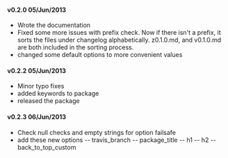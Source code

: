 #### v0.2.0 05/Jun/2013
- Wrote the documentation
- Fixed some more issues with prefix check. Now if there isn't a prefix, it sorts the files under changelog alphabetically. z0.1.0.md, and v0.1.0.md are both included in the sorting process.
- changed some default options to more convenient values

#### v0.2.2 05/Jun/2013
- Minor typo fixes
- added keywords to package
- released the package

#### v0.2.3 06/Jun/2013
- Check null checks and empty strings for option failsafe
- add these new options
-- travis_branch
-- package_title
-- h1
-- h2
-- back_to_top_custom